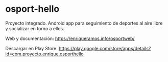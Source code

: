 # osport-hello
Proyecto integrado. Android app para seguimiento de deportes al aire libre y socializar en torno a ellos.

Web y documentación: <a href="https://enriqueramos.info/osportweb/" target="_blank">https://enriqueramos.info/osportweb/</a>

Descargar en Play Store: <a href="https://play.google.com/store/apps/details?id=com.proyecto.enrique.osporthello" target="_blank">https://play.google.com/store/apps/details?id=com.proyecto.enrique.osporthello</a>

